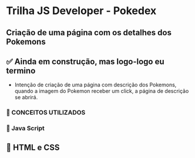 # Trilha JS Developer - Pokedex

## Criação de uma página com os detalhes dos Pokemons

## ✅ Ainda em construção, mas logo-logo eu termino

- Intenção de criação de uma página com descrição dos Pokemons, quando a imagem do Pokemon receber um click, a página de descrição se abrirá.

### 📑 CONCEITOS UTILIZADOS

### 🔴 Java Script

## 🔴 HTML e CSS
